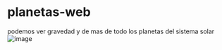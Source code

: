 # planetas-web
podemos ver gravedad y de mas de todo los planetas del sistema solar
![image](https://github.com/nieldro/planetas-web/assets/129008468/d1d5e373-f1ac-43ba-8c51-bcf53f62c253)
